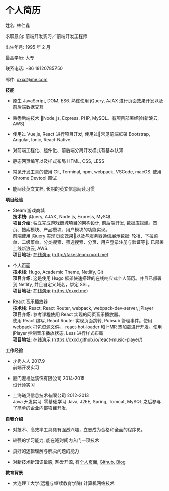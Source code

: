 # 个人简历

姓名: 林仁鑫

求职意向: 前端开发实习／前端开发工程师

出生年月: 1995 年 2 月

最高学历: 大专

联系电话: +86 18120785750

邮件: oxxd@me.com

**技能**

* 原生 JavaScript, DOM, ES6. 熟练使用 jQuery, AJAX 进行页面效果开发以及前后端数据交互  

* 熟悉后端技术 Node.js, Express, PHP, MySQL。有项目部署经验(新浪云, AWS)  

* 使用过 Vue.js, React 进行项目开发, 使用过常见前端框架 Bootstrap, Angular, Ionic, React Native.  

* 对前端工程化、组件化、前后端分离开发模式有基本认知   

* 静态网页编写以及样式布局 HTML, CSS, LESS  

* 常见开发工具的使用 Git, Terminal, npm, webpack, VSCode, macOS. 使用 Chrome Devtool 调试  

* 能阅读英文文档, 长期的英文信息阅读习惯  

**项目经验**

* Steam 游戏商城  
**技术栈:** jQuery, AJAX, Node.js, Express, MySQL  
**项目介绍:** 独立完成游戏商城项目的架构设计, 前后端开发, 数据库搭建。首页、搜索模块、产品模块、用户模块的功能实现。  
前端使用 jQuery 实现页面效果以及与服务器通信展示数据: 轮播、下拉菜单、二级菜单、分类搜索、筛选搜索、分页、用户登录注册与验证等. 已部署上线新浪云, AWS.  
**项目地址:** [在线演示](http://fakesteam.oxxd.me) (http://fakesteam.oxxd.me)  

* 个人页面  
**技术栈:** Hugo, Academic Theme, Netlify, Git  
**项目介绍:** 这是使用 Hugo 框架快速搭建的在线响应式个人简历。并且已部署到 Netlify, 并且自定义域名，绑定 SSL。  
**项目地址:** [在线演示](https://oxxd.me) (https://oxxd.me)  

* React 音乐播放器  
**技术栈:** React, React Router, webpack, webpack-dev-server, jPlayer  
**项目介绍:** 参考课程使用 React 实现的网页音乐播放器。  
使用 React 编写, React Router 实现页面跳转, Pubsub 管理事件。使用 webpack 打包资源文件， react-hot-loader 和 HMR 热加载进行开发。使用 jPlayer 控制音乐播放状态, Less 进行样式布局  
**项目地址:** [在线演示](https://oxxd.github.io/react-music-player/) (https://oxxd.github.io/react-music-player/)  

**工作经验**

* 才秀人人 2017.9  
前端开发实习

* 厦门港福达装饰有限公司 2014-2015  
设计师实习

* 上海曦贝信息技术有限公司 2012-2013  
Java 开发实习. 零基础学习 Java, J2EE, Spring, Tomcat, MySQL 之后参与了简单的企业内部项目开发.

**自我介绍**

* 对技术、高效率工具具有强烈兴趣，立志成为合格和全面的程序员。

* 较强的学习能力, 能在短时间内入门一项技术

* 良好的逻辑理解与解决问题的能力

* 对新技术新知识敏感, 热爱开源, 有[个人页面](https://oxxd.me), [Github](https://github.com/OXXD), [Blog](http://blog.oxxd.me)

**教育背景**

* 大连理工大学(远程与继续教育学院)    计算机网络技术  